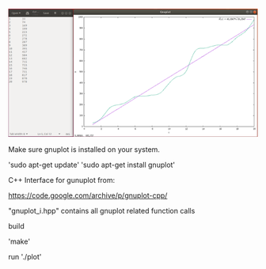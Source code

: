 ![alt text](https://github.com/anantojha/3D_Graphing_with_gnuplot/blob/master/2D.png)


Make sure gnuplot is installed on your system.

'sudo apt-get update'
'sudo apt-get install gnuplot'




C++ Interface for gunuplot from:

https://code.google.com/archive/p/gnuplot-cpp/

"gnuplot_i.hpp" contains all gnuplot related function calls




build 

'make'



run
'./plot'





